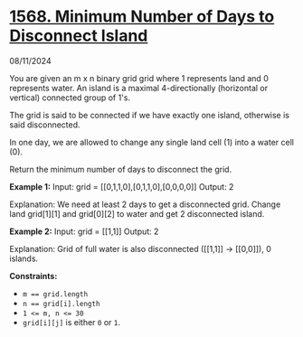 # [1568. Minimum Number of Days to Disconnect Island](https://leetcode.com/problems/minimum-number-of-days-to-disconnect-island/description/?envType=daily-question&envId=2024-08-11)
08/11/2024


You are given an m x n binary grid grid where 1 represents land and 0 represents water. An island is a maximal 4-directionally (horizontal or vertical) connected group of 1's.

The grid is said to be connected if we have exactly one island, otherwise is said disconnected.

In one day, we are allowed to change any single land cell (1) into a water cell (0).

Return the minimum number of days to disconnect the grid.

**Example 1:**
Input: grid = [[0,1,1,0],[0,1,1,0],[0,0,0,0]]
Output: 2

Explanation: We need at least 2 days to get a disconnected grid.
Change land grid[1][1] and grid[0][2] to water and get 2 disconnected island.

**Example 2:**
Input: grid = [[1,1]]
Output: 2

Explanation: Grid of full water is also disconnected ([[1,1]] -> [[0,0]]), 0 islands.

**Constraints:**

- `m == grid.length`
- `n == grid[i].length`
- `1 <= m, n <= 30`
- `grid[i][j]` is either `0` or `1`.